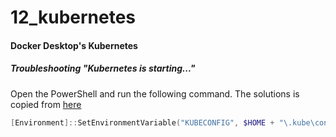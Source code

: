 # 12_kubernetes
#### Docker Desktop's Kubernetes
##### Troubleshooting "Kubernetes is starting..."
Open the PowerShell and run the following command. The solutions is copied from [here](https://github.com/docker/for-win/issues/1649#issuecomment-366658253)
```powershell
[Environment]::SetEnvironmentVariable("KUBECONFIG", $HOME + "\.kube\config", [EnvironmentVariableTarget]::Machine)
```